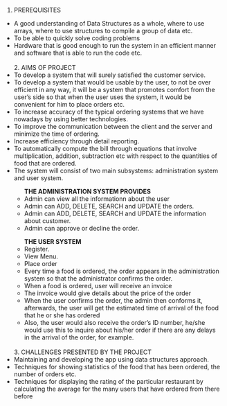 

1. PREREQUISITES <br />
<ul>
  <li>A good understanding of Data Structures as a whole, where to use arrays, where to use
    structures to compile a group of data etc.</li>
  <li>To be able to quickly solve coding problems </li>
  <li>Hardware that is good enough to run the system in an efficient manner and software that
    is able to run the code etc.</li>
  <br />
2. AIMS OF PROJECT
  <li>To develop a system that will surely satisfied the customer service.</li>
<li> To develop a system that would be usable by the user, to not be over efficient in any way,
it will be a system that promotes comfort from the user’s side so that when the user uses
  the system, it would be convenient for him to place orders etc.</li>
<li>To increase accuracy of the typical ordering systems that we have nowadays by using
  better technologies.</li>
<li>To improve the communication between the client and the server and minimize the time of
  ordering.</li>
  
  <li>Increase efficiency through detail reporting.</li>
<li> To automatically compute the bill through equations that involve multiplication, addition,
subtraction etc with respect to the quantities of food that are ordered. </li>
<li>The system will consist of two main subsystems: administration system and user system.</li>
<ul>
  <b>THE ADMINISTRATION SYSTEM PROVIDES</b>
  <li> Admin can view all the informationn about the user</li>
  <li>Admin can ADD, DELETE, SEARCH and UPDATE the orders.</li>
  <li>Admin can ADD, DELETE, SEARCH and UPDATE the information about customer.</li>
  <li>Admin can approve or decline the order.</li>
</ul>

<ul> 
  <b>THE USER SYSTEM</b>
  <li> Register. </li>
  <li>View Menu.</li>
  <li>Place order</li>
<li>Every time a food is ordered, the order appears in the administration system so
  that the administrator confirms the order.</li>
  <li>When a food is ordered, user will receive an invoice</li>
  <li>The invoice would give details about the price of the order</li>
<li>When the user confirms the order, the admin then conforms it, afterwards, the
  user will get the estimated time of arrival of the food that he or she has ordered</li>
<li>Also, the user would also receive the order’s ID number, he/she would use this to
inquire about his/her order if there are any delays in the arrival of the order, for
  example.</li>
</ul>
  <br />
  3. CHALLENGES PRESENTED BY THE PROJECT
  <li> Maintaining and developing the app using data structures approach.</li>
  <li>Techniques for showing statistics of the food that has been ordered, the number of orders etc.</li>
  <li> Techniques for displaying the rating of the particular restaurant by calculating the average for the many users that have ordered from there before</li>
</ul>
